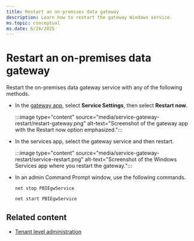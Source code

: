 ```yaml
---
title: Restart an on-premises data gateway
description: Learn how to restart the gateway Windows service.
ms.topic: conceptual
ms.date: 6/26/2025
---
```


# Restart an on-premises data gateway

Restart the on-premises data gateway service with any of the following methods.

* In the [gateway app](service-gateway-app.md), select **Service Settings**, then select **Restart now**.

    :::image type="content" source="media/service-gateway-restart/restart-gateway.png" alt-text="Screenshot of the gateway app with the Restart now option emphasized.":::

* In the services app, select the gateway service and then restart.

    :::image type="content" source="media/service-gateway-restart/service-restart.png" alt-text="Screenshot of the Windows Services app where you restart the gateway.":::

* In an admin Command Prompt window, use the following commands.

    `net stop PBIEgwService`

    `net start PBIEgwService`

## Related content

* [Tenant level administration](/power-platform/admin/onpremises-data-gateway-management)
